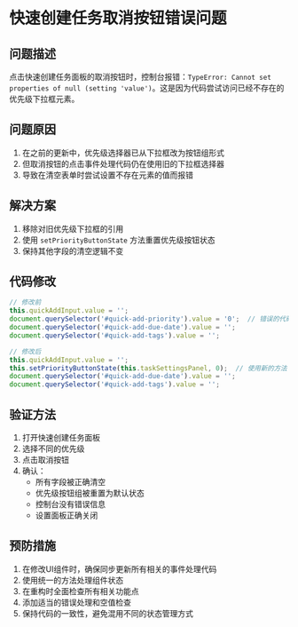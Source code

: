 # 快速创建任务取消按钮错误问题

## 问题描述
点击快速创建任务面板的取消按钮时，控制台报错：`TypeError: Cannot set properties of null (setting 'value')`。这是因为代码尝试访问已经不存在的优先级下拉框元素。

## 问题原因
1. 在之前的更新中，优先级选择器已从下拉框改为按钮组形式
2. 但取消按钮的点击事件处理代码仍在使用旧的下拉框选择器
3. 导致在清空表单时尝试设置不存在元素的值而报错

## 解决方案
1. 移除对旧优先级下拉框的引用
2. 使用 `setPriorityButtonState` 方法重置优先级按钮状态
3. 保持其他字段的清空逻辑不变

## 代码修改
```javascript
// 修改前
this.quickAddInput.value = '';
document.querySelector('#quick-add-priority').value = '0';  // 错误的代码
document.querySelector('#quick-add-due-date').value = '';
document.querySelector('#quick-add-tags').value = '';

// 修改后
this.quickAddInput.value = '';
this.setPriorityButtonState(this.taskSettingsPanel, 0);  // 使用新的方法
document.querySelector('#quick-add-due-date').value = '';
document.querySelector('#quick-add-tags').value = '';
```

## 验证方法
1. 打开快速创建任务面板
2. 选择不同的优先级
3. 点击取消按钮
4. 确认：
   - 所有字段被正确清空
   - 优先级按钮组被重置为默认状态
   - 控制台没有错误信息
   - 设置面板正确关闭

## 预防措施
1. 在修改UI组件时，确保同步更新所有相关的事件处理代码
2. 使用统一的方法处理组件状态
3. 在重构时全面检查所有相关功能点
4. 添加适当的错误处理和空值检查
5. 保持代码的一致性，避免混用不同的状态管理方式 